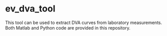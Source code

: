 # ev_dva_tool
This tool can be used to extract DVA curves from laboratory measurements. Both Matlab and Python code are provided in this repository.
